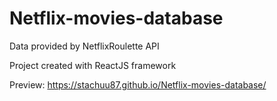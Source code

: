 # Netflix-movies-database
Data provided by NetflixRoulette API

Project created with ReactJS framework

Preview: https://stachuu87.github.io/Netflix-movies-database/
